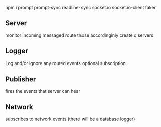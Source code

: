 npm i prompt prompt-sync readline-sync socket.io socket.io-client faker

## Server
monitor incoming messaged route those accordinginly
create q servers

## Logger
Log and/or ignore any routed events
optional subscription

## Publisher
fires the events that server can hear

## Network
subscribes to network events
    (there will be a database logger)
